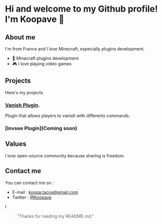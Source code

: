 # Hi and welcome to my Github profile! I'm Koopave 👋

## About me

I'm from France and I love Minecraft, especially plugins development. 

- 💼 Minecraft plugins development
- 🎮 I love playing video games

## Projects

Here's my projects

### [Vanish Plugin](https://github.com/Koopave/vanish-plugin).
Plugin that allows players to vanish with differents commands.

### [Invsee Plugin](Coming soon)

## Values

I love open-source community because sharing is freedom.

## Contact me

You can contact me on :
- E-mail : [koopa.tacos@gmail.com](mailto:koopa.tacos@gmail.com)
- Twitter : [@Koopave](https://twitter.com/Koopave)

I

> "Thanks for reading my README.md."
